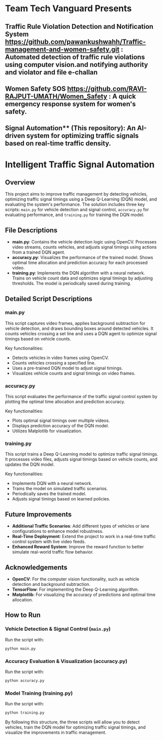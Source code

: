 # Team Tech Vanguard Presents
## Traffic Rule Violation Detection and Notification System https://github.com/pawankushwahh/Traffic-management-and-women-safety.git : Automated detection of traffic rule violations using computer vision.and notifying authority and violator and file e-challan
## Women Safety SOS https://github.com/RAVI-RAJPUT-UMATH/Women_Safety : A quick emergency response system for women's safety.
## Signal Automation** (This repository): An AI-driven system for optimizing traffic signals based on real-time traffic density.

# Intelligent Traffic Signal Automation

## Overview

This project aims to improve traffic management by detecting vehicles, optimizing traffic signal timings using a Deep Q-Learning (DQN) model, and evaluating the system's performance. The solution includes three key scripts: `main.py` for vehicle detection and signal control, `accuracy.py` for evaluating performance, and `training.py` for training the DQN model.

## File Descriptions

- **main.py**: Contains the vehicle detection logic using OpenCV. Processes video streams, counts vehicles, and adjusts signal timings using actions from a trained DQN agent.
- **accuracy.py**: Visualizes the performance of the trained model. Shows optimal time allocation and prediction accuracy for each processed video.
- **training.py**: Implements the DQN algorithm with a neural network. Trains on vehicle count data and optimizes signal timings by adjusting thresholds. The model is periodically saved during training.

## Detailed Script Descriptions

### main.py

This script captures video frames, applies background subtraction for vehicle detection, and draws bounding boxes around detected vehicles. It counts vehicles crossing a set line and uses a DQN agent to optimize signal timings based on vehicle counts.

Key functionalities:
- Detects vehicles in video frames using OpenCV.
- Counts vehicles crossing a specified line.
- Uses a pre-trained DQN model to adjust signal timings.
- Visualizes vehicle counts and signal timings on video frames.

### accuracy.py

This script evaluates the performance of the traffic signal control system by plotting the optimal time allocation and prediction accuracy.

Key functionalities:
- Plots optimal signal timings over multiple videos.
- Displays prediction accuracy of the DQN model.
- Utilizes Matplotlib for visualization.

### training.py

This script trains a Deep Q-Learning model to optimize traffic signal timings. It processes video files, adjusts signal timings based on vehicle counts, and updates the DQN model.

Key functionalities:
- Implements DQN with a neural network.
- Trains the model on simulated traffic scenarios.
- Periodically saves the trained model.
- Adjusts signal timings based on learned policies.

## Future Improvements

- **Additional Traffic Scenarios**: Add different types of vehicles or lane configurations to enhance model robustness.
- **Real-Time Deployment**: Extend the project to work in a real-time traffic control system with live video feeds.
- **Enhanced Reward System**: Improve the reward function to better simulate real-world traffic flow behavior.

## Acknowledgements

- **OpenCV**: For the computer vision functionality, such as vehicle detection and background subtraction.
- **TensorFlow**: For implementing the Deep Q-Learning algorithm.
- **Matplotlib**: For visualizing the accuracy of predictions and optimal time allocation.

## How to Run

### Vehicle Detection & Signal Control (`main.py`)

Run the script with:

```bash
python main.py
```
### Accuracy Evaluation & Visualization (accuracy.py)

Run the script with:

```bash
python accuracy.py
```

### Model Training (training.py)

Run the script with:

```bash
python training.py
```
By following this structure, the three scripts will allow you to detect vehicles, train the DQN model for optimizing traffic signal timings, and visualize the improvements in traffic management.
